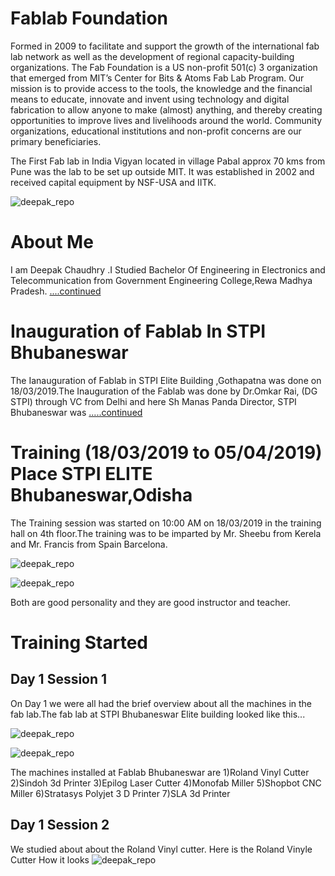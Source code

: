 # Fablab Foundation
Formed in 2009 to facilitate and support the growth of the international fab lab network as well as the development of regional capacity-building organizations. The Fab Foundation is a US non-profit 501(c) 3 organization that emerged from MIT’s Center for Bits & Atoms Fab Lab Program. Our mission is to provide access to the tools, the knowledge and the financial means to educate, innovate and invent using technology and digital fabrication to allow anyone to make (almost) anything, and thereby creating opportunities to improve lives and livelihoods around the world. Community organizations, educational institutions and non-profit concerns are our primary beneficiaries.

The First Fab lab in India Vigyan located in village Pabal approx 70 kms from Pune   was the lab to be set up outside MIT. It was established in 2002 and received capital equipment by NSF-USA and IITK.

![deepak_repo](img/Vigyan-Ashram.jpg)

# About Me
I am Deepak Chaudhry .I Studied Bachelor Of Engineering in Electronics and Telecommunication from Government Engineering College,Rewa Madhya Pradesh.
[....continued](./aboutme.md)


# Inauguration of Fablab In STPI Bhubaneswar 

 The Ianauguration of Fablab in STPI Elite Building ,Gothapatna was done on 18/03/2019.The Inauguration of the Fablab was done by Dr.Omkar Rai, (DG STPI) through VC from Delhi and here Sh Manas Panda Director, STPI Bhubaneswar was 
 [.....continued](./inaug.md)

 # Training (18/03/2019 to 05/04/2019) Place STPI ELITE  Bhubaneswar,Odisha
 The Training session was started on 10:00 AM on 18/03/2019 in the training hall on 4th floor.The training was to be imparted by Mr. Sheebu from Kerela and Mr. Francis from Spain Barcelona.

 ![deepak_repo](img/sheebu.jpeg)

 ![deepak_repo](img/francis.jpeg)

 Both are good personality and they are good instructor and teacher.

 # Training Started

 ## Day 1 Session 1                  
 On Day 1 we were all had the brief overview about all the machines in the fab lab.The fab lab at STPI Bhubaneswar Elite building looked like this...

 ![deepak_repo](img/fablabatbhubaneswar1.jpeg)

 ![deepak_repo](img/fablabatbhubaneswar.jpeg)

The machines installed at Fablab Bhubaneswar are
1)Roland Vinyl Cutter
2)Sindoh 3d Printer
3)Epilog Laser Cutter
4)Monofab Miller
5)Shopbot CNC Miller
6)Stratasys Polyjet 3 D Printer
7)SLA 3d Printer

## Day 1 Session 2
We studied about about the Roland Vinyl cutter. Here is the Roland Vinyle Cutter How it looks
![deepak_repo](./vinylecutter.jpeg)







